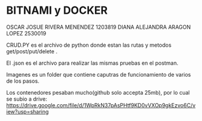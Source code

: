 # BITNAMI y DOCKER
OSCAR JOSUE RIVERA MENENDEZ 1203819
DIANA ALEJANDRA ARAGON LOPEZ 2530019


CRUD.PY es el archivo de python donde estan las rutas y metodos get/post/put/delete .

El .json es el archivo para realizar las mismas pruebas en el postman.

Imagenes es un folder que contiene caputras de funcionamiento de varios de los pasos.

Los contenedores pesaban mucho(github solo accepta 25mb), por lo cual se subio a drive: https://drive.google.com/file/d/1WpRkN37pAsPHtf9KD0vVXOp9gkEzvo6C/view?usp=sharing
